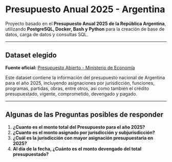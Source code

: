 # Presupuesto Anual 2025 - Argentina
 
Proyecto basado en el **Presupuesto Anual 2025 de la República Argentina**, utilizando **PostgreSQL, Docker, Bash y Python** para la creación de base de datos, carga de datos y consultas SQL.

---

## Dataset elegido

**Fuente oficial:** [Presupuesto Abierto - Ministerio de Economía](https://www.presupuestoabierto.gob.ar/)

Este dataset contiene la información del presupuesto nacional de Argentina para el año 2025, incluyendo asignaciones por jurisdicción, funciones, programas, partidas, obras, entre otros, asi como también el crédito presupuestado, vigente, comprometido, devengado y pagado.

---

## Algunas de las Preguntas posibles de responder

1. **¿Cuanto es el monto total del Presupuesto para el año 2025?**
2. **¿Cuanto es el monto asignado por jurisdicción y subjurisdicción?**
3. **¿Cuál es la jurisdicción con mayor asignación presupuestaria en 2025?**
4. **Al día de la fecha, ¿Cuánto es el monto devengado del total presupuestado?**